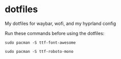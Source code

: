 # dotfiles
My dotfiles for waybar, wofi, and my hyprland config

Run these commands before using the dotfiles:

```
sudo pacman -S ttf-font-awesome
```
```
sudo pacman -S ttf-roboto-mono
```
